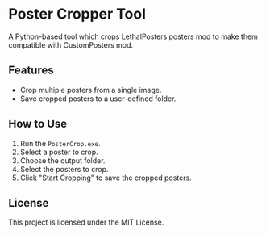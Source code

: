 # Poster Cropper Tool

A Python-based tool which crops LethalPosters posters mod to make them compatible with CustomPosters mod.

## Features
- Crop multiple posters from a single image.
- Save cropped posters to a user-defined folder.

## How to Use
1. Run the `PosterCrop.exe`.
2. Select a poster to crop.
3. Choose the output folder.
4. Select the posters to crop.
5. Click "Start Cropping" to save the cropped posters.

## License
This project is licensed under the MIT License.
